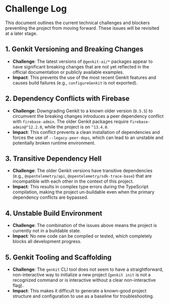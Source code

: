 # Challenge Log

This document outlines the current technical challenges and blockers preventing the project from moving forward. These issues will be revisited at a later stage.

## 1. Genkit Versioning and Breaking Changes
- **Challenge**: The latest versions of `@genkit-ai/*` packages appear to have significant breaking changes that are not yet reflected in the official documentation or publicly available examples.
- **Impact**: This prevents the use of the most recent Genkit features and causes build failures (e.g., `configureGenkit` is not exported).

## 2. Dependency Conflicts with Firebase
- **Challenge**: Downgrading Genkit to a known older version (`0.5.5`) to circumvent the breaking changes introduces a peer dependency conflict with `firebase-admin`. The older Genkit packages require `firebase-admin@^12.2.0`, while the project is on `^13.4.0`.
- **Impact**: This conflict prevents a clean installation of dependencies and forces the use of `--legacy-peer-deps`, which can lead to an unstable and potentially broken runtime environment.

## 3. Transitive Dependency Hell
- **Challenge**: The older Genkit versions have transitive dependencies (e.g., `@opentelemetry/api`, `@opentelemetry/sdk-trace-base`) that are incompatible with each other in the context of this project.
- **Impact**: This results in complex type errors during the TypeScript compilation, making the project un-buildable even when the primary dependency conflicts are bypassed.

## 4. Unstable Build Environment
- **Challenge**: The combination of the issues above means the project is currently not in a buildable state.
- **Impact**: No new code can be compiled or tested, which completely blocks all development progress.

## 5. Genkit Tooling and Scaffolding
- **Challenge**: The `genkit` CLI tool does not seem to have a straightforward, non-interactive way to initialize a new project (`genkit init` is not a recognized command or is interactive without a clear non-interactive flag).
- **Impact**: This makes it difficult to generate a known-good project structure and configuration to use as a baseline for troubleshooting.
